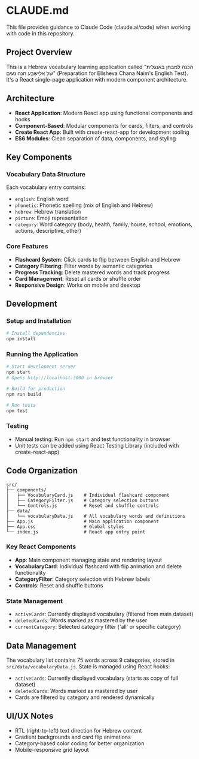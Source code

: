 # CLAUDE.md

This file provides guidance to Claude Code (claude.ai/code) when working with code in this repository.

## Project Overview

This is a Hebrew vocabulary learning application called "הכנה למבחן באנגלית של אלישבע חנה נעים" (Preparation for Elisheva Chana Naim's English Test). It's a React single-page application with modern component architecture.

## Architecture

- **React Application**: Modern React app using functional components and hooks
- **Component-Based**: Modular components for cards, filters, and controls
- **Create React App**: Built with create-react-app for development tooling
- **ES6 Modules**: Clean separation of data, components, and styling

## Key Components

### Vocabulary Data Structure
Each vocabulary entry contains:
- `english`: English word
- `phonetic`: Phonetic spelling (mix of English and Hebrew)  
- `hebrew`: Hebrew translation
- `picture`: Emoji representation
- `category`: Word category (body, health, family, house, school, emotions, actions, descriptive, other)

### Core Features
- **Flashcard System**: Click cards to flip between English and Hebrew
- **Category Filtering**: Filter words by semantic categories
- **Progress Tracking**: Delete mastered words and track progress
- **Card Management**: Reset all cards or shuffle order
- **Responsive Design**: Works on mobile and desktop

## Development

### Setup and Installation
```bash
# Install dependencies
npm install
```

### Running the Application
```bash
# Start development server
npm start
# Opens http://localhost:3000 in browser

# Build for production
npm run build

# Run tests
npm test
```

### Testing
- Manual testing: Run `npm start` and test functionality in browser
- Unit tests can be added using React Testing Library (included with create-react-app)

## Code Organization

```
src/
├── components/
│   ├── VocabularyCard.js    # Individual flashcard component
│   ├── CategoryFilter.js    # Category selection buttons
│   └── Controls.js          # Reset and shuffle controls
├── data/
│   └── vocabularyData.js    # All vocabulary words and definitions
├── App.js                   # Main application component
├── App.css                  # Global styles
└── index.js                 # React app entry point
```

### Key React Components
- **App**: Main component managing state and rendering layout
- **VocabularyCard**: Individual flashcard with flip animation and delete functionality
- **CategoryFilter**: Category selection with Hebrew labels
- **Controls**: Reset and shuffle buttons

### State Management
- `activeCards`: Currently displayed vocabulary (filtered from main dataset)
- `deletedCards`: Words marked as mastered by the user
- `currentCategory`: Selected category filter ('all' or specific category)

## Data Management

The vocabulary list contains 75 words across 9 categories, stored in `src/data/vocabularyData.js`. State is managed using React hooks:
- `activeCards`: Currently displayed vocabulary (starts as copy of full dataset)
- `deletedCards`: Words marked as mastered by user
- Cards are filtered by category and rendered dynamically

## UI/UX Notes

- RTL (right-to-left) text direction for Hebrew content
- Gradient backgrounds and card flip animations
- Category-based color coding for better organization
- Mobile-responsive grid layout